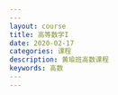 ```yaml
---
​---
layout: course
title: 高等数学I
date: 2020-02-17
categories: 课程
description: 黄瑜班高数课程
keywords: 高数
​---
---
```



